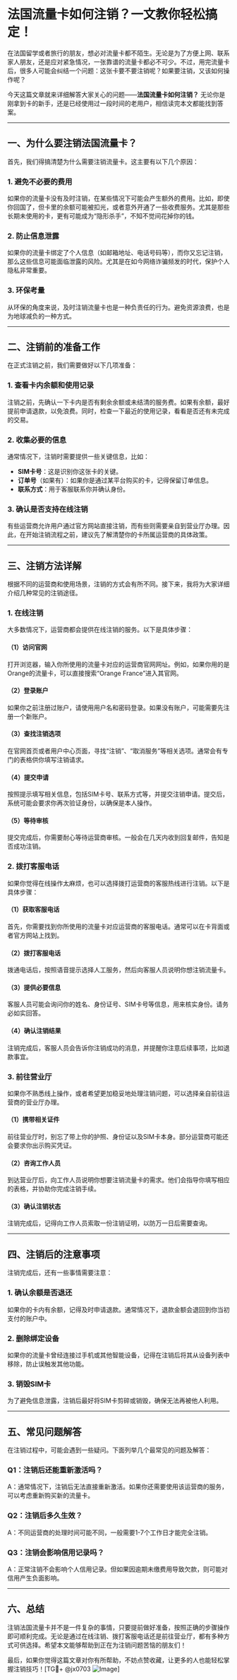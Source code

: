 # 法国流量卡如何注销？一文教你轻松搞定！

在法国留学或者旅行的朋友，想必对流量卡都不陌生。无论是为了方便上网、联系家人朋友，还是应对紧急情况，一张靠谱的流量卡都必不可少。不过，用完流量卡后，很多人可能会纠结一个问题：这张卡要不要注销呢？如果要注销，又该如何操作呢？

今天这篇文章就来详细解答大家关心的问题——**法国流量卡如何注销？** 无论你是刚拿到卡的新手，还是已经使用过一段时间的老用户，相信读完本文都能找到答案。

---

## 一、为什么要注销法国流量卡？

首先，我们得搞清楚为什么需要注销流量卡。这主要有以下几个原因：

### 1. 避免不必要的费用
如果你的流量卡没有及时注销，在某些情况下可能会产生额外的费用。比如，即使你回国了，但卡里的余额可能被扣光，或者意外开通了一些收费服务。尤其是那些长期未使用的卡，更有可能成为“隐形杀手”，不知不觉间花掉你的钱。

### 2. 防止信息泄露
如果你的流量卡绑定了个人信息（如邮箱地址、电话号码等），而你又忘记注销，那么这些信息可能面临泄露的风险。尤其是在如今网络诈骗频发的时代，保护个人隐私非常重要。

### 3. 环保考量
从环保的角度来说，及时注销流量卡也是一种负责任的行为。避免资源浪费，也是为地球减负的一种方式。

---

## 二、注销前的准备工作

在正式注销之前，我们需要做好以下几项准备：

### 1. 查看卡内余额和使用记录
注销之前，先确认一下卡内是否有剩余余额或未结清的服务费。如果有余额，最好提前申请退款，以免浪费。同时，检查一下最近的使用记录，看看是否还有未完成的交易。

### 2. 收集必要的信息
通常情况下，注销时需要提供一些关键信息，比如：
- **SIM卡号**：这是识别你这张卡的关键。
- **订单号**（如果有）：如果你是通过某平台购买的卡，记得保留订单信息。
- **联系方式**：用于客服联系你并确认身份。

### 3. 确认是否支持在线注销
有些运营商允许用户通过官方网站直接注销，而有些则需要亲自到营业厅办理。因此，在开始注销流程之前，建议先了解清楚你的卡所属运营商的具体政策。

---

## 三、注销方法详解

根据不同的运营商和使用场景，注销的方式会有所不同。接下来，我将为大家详细介绍几种常见的注销途径。

### 1. 在线注销
大多数情况下，运营商都会提供在线注销的服务。以下是具体步骤：

#### （1）访问官网
打开浏览器，输入你所使用的流量卡对应的运营商官网网址。例如，如果你用的是Orange的流量卡，可以直接搜索“Orange France”进入其官网。

#### （2）登录账户
如果你之前注册过账户，请使用用户名和密码登录。如果没有账户，可能需要先注册一个新账户。

#### （3）查找注销选项
在官网首页或者用户中心页面，寻找“注销”、“取消服务”等相关选项。通常会有专门的表格供你填写注销请求。

#### （4）提交申请
按照提示填写相关信息，包括SIM卡号、联系方式等，并提交注销申请。提交后，系统可能会要求你再次验证身份，以确保是本人操作。

#### （5）等待审核
提交完成后，你需要耐心等待运营商审核。一般会在几天内收到回复邮件，告知是否成功注销。

### 2. 拨打客服电话
如果你觉得在线操作太麻烦，也可以选择拨打运营商的客服热线进行注销。以下是具体步骤：

#### （1）获取客服电话
首先，你需要找到你所使用的流量卡对应运营商的客服电话。通常可以在卡背面或者官方网站上找到。

#### （2）拨打客服电话
拨通电话后，按照语音提示选择人工服务，然后向客服人员说明你想注销流量卡。

#### （3）提供必要信息
客服人员可能会询问你的姓名、身份证号、SIM卡号等信息，用来核实身份。请务必如实回答。

#### （4）确认注销结果
注销完成后，客服人员会告诉你注销成功的消息，并提醒你注意后续事项，比如退款事宜。

### 3. 前往营业厅
如果你不熟悉线上操作，或者希望更加稳妥地处理注销问题，可以选择亲自前往运营商的营业厅办理。

#### （1）携带相关证件
前往营业厅时，别忘了带上你的护照、身份证以及SIM卡本身。部分运营商可能还会要求你出示购买凭证。

#### （2）咨询工作人员
到达营业厅后，向工作人员说明你想要注销流量卡的需求。他们会指导你填写相应的表格，并协助你完成注销手续。

#### （3）确认注销状态
注销完成后，记得向工作人员索取一份注销证明，以防万一日后需要查询。

---

## 四、注销后的注意事项

注销完成后，还有一些事情需要注意：

### 1. 确认余额是否退还
如果你的卡内有余额，记得及时申请退款。通常情况下，退款金额会退回到你当初支付的账户中。

### 2. 删除绑定设备
如果你的流量卡曾经连接过手机或其他智能设备，记得在注销后将其从设备列表中移除，防止误触发其他功能。

### 3. 销毁SIM卡
为了避免信息泄露，注销后最好将SIM卡剪碎或销毁，确保无法再被他人利用。

---

## 五、常见问题解答

在注销过程中，可能会遇到一些疑问。下面列举几个最常见的问题及解答：

### Q1：注销后还能重新激活吗？
A：通常情况下，注销后无法直接重新激活。如果你还需要使用该运营商的服务，可以考虑重新购买新的流量卡。

### Q2：注销后多久生效？
A：不同运营商的处理时间可能不同，一般需要1-7个工作日才能完全注销。

### Q3：注销会影响信用记录吗？
A：正常注销不会影响个人信用记录。但如果因逾期未缴费用导致欠款，则可能对信用产生负面影响。

---

## 六、总结

注销法国流量卡并不是一件复杂的事情，只要提前做好准备，按照正确的步骤操作即可顺利完成。无论是通过在线注销、拨打客服电话还是前往营业厅，都有多种方式可供选择。希望本文能够帮助到正在为注销问题苦恼的朋友们！

最后，如果你觉得这篇文章对你有所帮助，不妨点赞收藏，让更多的人也能轻松掌握注销技巧！[TG💪+ @jx0703 ![Image](https://github.com/user-attachments/assets/dbca1d08-cadb-493c-b0ec-ad6f7a83f270)]